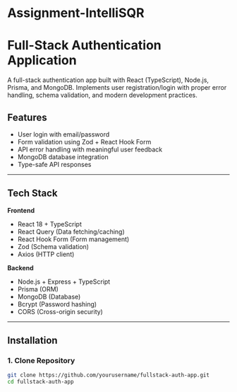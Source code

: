 # Assignment-IntelliSQR

# Full-Stack Authentication Application

A full-stack authentication app built with React (TypeScript), Node.js, Prisma, and MongoDB. Implements user registration/login with proper error handling, schema validation, and modern development practices.

## Features
- User login with email/password
- Form validation using Zod + React Hook Form
- API error handling with meaningful user feedback
- MongoDB database integration
- Type-safe API responses

---

## Tech Stack
**Frontend**  
- React 18 + TypeScript
- React Query (Data fetching/caching)
- React Hook Form (Form management)
- Zod (Schema validation)
- Axios (HTTP client)

**Backend**  
- Node.js + Express + TypeScript
- Prisma (ORM)
- MongoDB (Database)
- Bcrypt (Password hashing)
- CORS (Cross-origin security)

---

## Installation

### 1. Clone Repository
```bash
git clone https://github.com/yourusername/fullstack-auth-app.git
cd fullstack-auth-app
